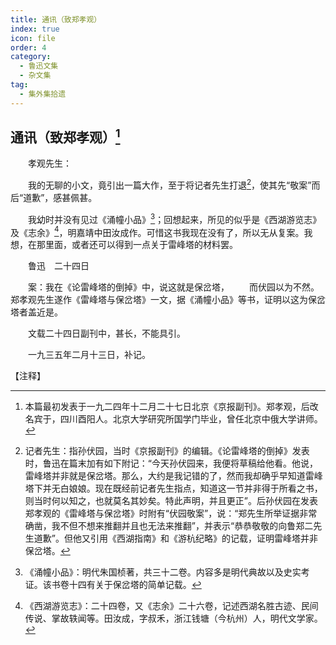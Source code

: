 ```yaml
---
title: 通讯（致郑孝观）
index: true
icon: file
order: 4
category:
  - 鲁迅文集
  - 杂文集
tag:  
  - 集外集拾遗
---
```


## 通讯（致郑孝观）[^①]

　　孝观先生：

　　我的无聊的小文，竟引出一篇大作，至于将记者先生打退[^②]，使其先“敬案”而后“道歉”，感甚佩甚。

　　我幼时并没有见过《涌幢小品》[^③]；回想起来，所见的似乎是《西湖游览志》及《志余》[^④]，明嘉靖中田汝成作。可惜这书我现在没有了，所以无从复案。我想，在那里面，或者还可以得到一点关于雷峰塔的材料罢。

　　鲁迅　二十四日

　　案：我在《论雷峰塔的倒掉》中，说这就是保岔塔，
　　而伏园以为不然。郑孝观先生遂作《雷峰塔与保岔塔》一文，据《涌幢小品》等书，证明以这为保岔塔者盖近是。

　　文载二十四日副刊中，甚长，不能具引。

　　一九三五年二月十三日，补记。

【注释】

[^①]: 本篇最初发表于一九二四年十二月二十七日北京《京报副刊》。郑孝观，后改名宾于，四川酉阳人。北京大学研究所国学门毕业，曾任北京中俄大学讲师。

[^②]: 记者先生：指孙伏园，当时《京报副刊》的编辑。《论雷峰塔的倒掉》发表时，鲁迅在篇末加有如下附记：“今天孙伏园来，我便将草稿给他看。他说，雷峰塔并非就是保岔塔。那么，大约是我记错的了，然而我却确乎早知道雷峰塔下并无白娘娘。现在既经前记者先生指点，知道这一节并非得于所看之书，则当时何以知之，也就莫名其妙矣。特此声明，并且更正”。后孙伏园在发表郑孝观的《雷峰塔与保岔塔》时附有“伏园敬案”，说：“郑先生所举证据非常确凿，我不但不想来推翻并且也无法来推翻”，并表示“恭恭敬敬的向鲁郑二先生道歉”。但他又引用《西湖指南》和《游杭纪略》的记载，证明雷峰塔并非保岔塔。

[^③]: 《涌幢小品》：明代朱国桢著，共三十二卷。内容多是明代典故以及史实考证。该书卷十四有关于保岔塔的简单记载。

[^④]: 《西湖游览志》：二十四卷，又《志余》二十六卷，记述西湖名胜古迹、民间传说、掌故轶闻等。田汝成，字叔禾，浙江钱塘（今杭州）人，明代文学家。
